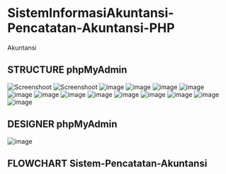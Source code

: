 # SistemInformasiAkuntansi-Pencatatan-Akuntansi-PHP
Akuntansi
## STRUCTURE phpMyAdmin
![Screenshoot](https://github.com/Nandadaffaarifah/SistemInformasiAkuntansi/blob/main/Print%20Screen/Screenshot%20(11).png)
![Screenshoot](https://github.com/Nandadaffaarifah/SistemInformasiAkuntansi/blob/main/Print%20Screen/Screenshot%20(12).png)
![image](https://github.com/Nandadaffaarifah/SistemInformasiAkuntansi/blob/main/Print%20Screen/WhatsApp%20Image%202023-11-20%20at%2011.35.38.jpeg)
![image](https://github.com/Nandadaffaarifah/SistemInformasiAkuntansi/blob/main/Print%20Screen/WhatsApp%20Image%202023-11-20%20at%2011.35.39.jpeg)
![image](https://github.com/Nandadaffaarifah/SistemInformasiAkuntansi/blob/main/Print%20Screen/WhatsApp%20Image%202023-11-20%20at%2011.38.04.jpeg)
![image](https://github.com/Nandadaffaarifah/SistemInformasiAkuntansi/blob/main/Print%20Screen/WhatsApp%20Image%202023-11-20%20at%2011.38.26.jpeg)
![image](https://github.com/Nandadaffaarifah/SistemInformasiAkuntansi/blob/main/Print%20Screen/WhatsApp%20Image%202023-11-20%20at%2011.38.27%20(2).jpeg)
![image](https://github.com/Nandadaffaarifah/SistemInformasiAkuntansi/blob/main/Print%20Screen/WhatsApp%20Image%202023-11-20%20at%2011.38.27%20(1).jpeg)
![image](https://github.com/Nandadaffaarifah/SistemInformasiAkuntansi/blob/main/Print%20Screen/WhatsApp%20Image%202023-11-20%20at%2011.38.27.jpeg)
![image](https://github.com/Nandadaffaarifah/SistemInformasiAkuntansi/blob/main/Print%20Screen/WhatsApp%20Image%202023-11-20%20at%2011.38.28%20(1).jpeg)
![image](https://github.com/Nandadaffaarifah/SistemInformasiAkuntansi/blob/main/Print%20Screen/WhatsApp%20Image%202023-11-20%20at%2011.38.28%20(2).jpeg)
![image](https://github.com/Nandadaffaarifah/SistemInformasiAkuntansi/blob/main/Print%20Screen/WhatsApp%20Image%202023-11-20%20at%2011.38.28%20(3).jpeg)
![image](https://github.com/Nandadaffaarifah/SistemInformasiAkuntansi/blob/main/Print%20Screen/WhatsApp%20Image%202023-11-20%20at%2011.38.28.jpeg)
![image](https://github.com/Nandadaffaarifah/SistemInformasiAkuntansi/blob/main/Print%20Screen/WhatsApp%20Image%202023-11-20%20at%2011.38.29%20(1).jpeg)
![image](https://github.com/Nandadaffaarifah/SistemInformasiAkuntansi/blob/main/Print%20Screen/WhatsApp%20Image%202023-11-20%20at%2011.38.29%20(2).jpeg)
## DESIGNER phpMyAdmin
![image](https://github.com/Nandadaffaarifah/SistemInformasiAkuntansi/blob/main/Print%20Screen/WhatsApp%20Image%202023-11-20%20at%2011.35.39%20(1).jpeg)
## FLOWCHART Sistem-Pencatatan-Akuntansi
